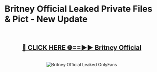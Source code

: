 # Britney Official Leaked Private Files & Pict - New Update
<br>
<div align="center">
<h2><a href="https://mediafilles.blogspot.com/?title=Britney_Official" rel="nofollow">🔴 CLICK HERE 🌐==►► Britney Official</a></h2>
<br>
<a href="https://mediafilles.blogspot.com/?title=Britney_Official" rel="nofollow" data-target="animated-image.originalLink"><img src="https://i.ibb.co.com/WyWwxjT/player-gif2.gif" alt="Britney Official Leaked OnlyFans" style="max-width: 100%; display: inline-block;" data-target="animated-image.originalImage"></a>
</div>
<br>